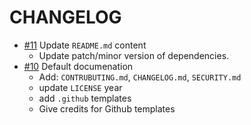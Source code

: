 # CHANGELOG

- [#11] Update `README.md` content
  - Update patch/minor version of dependencies.
- [#10] Default documenation
  - Add: `CONTRUBUTING.md`, `CHANGELOG.md`, `SECURITY.md`
  - update `LICENSE` year
  - add `.github` templates
  - Give credits for Github templates

[#10]: https://github.com/godaddy/warehouse.ai-status-api/pull/10
[#11]: https://github.com/godaddy/warehouse.ai-status-api/pull/11
